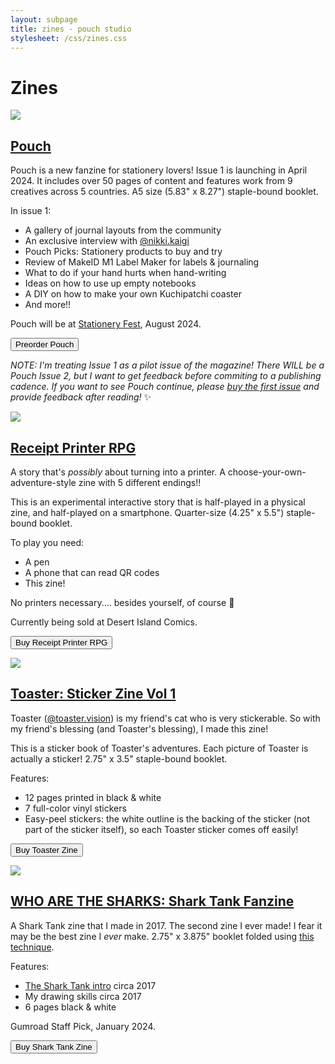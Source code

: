 ```yaml
---
layout: subpage
title: zines - pouch studio
stylesheet: /css/zines.css
---
```


# Zines

<div class="display-table">

  <div class="display-cover">
    <a href="https://pouchcafe.gumroad.com/l/pouch-01?layout=profile" target="_blank"><img src="/images/zines/cover.png" id="display-pouch-cover" class="shadowed"/></a>
  </div>
  <div class="display-desc">
    <h2><a href="https://pouchcafe.gumroad.com/l/pouch-01?layout=profile" target="_blank">Pouch</a></h2>
    <p>Pouch is a new fanzine for stationery lovers! Issue 1 is launching in April 2024. It includes over 50 pages of content and features work from 9 creatives across 5 countries. A5 size (5.83" x 8.27") staple-bound booklet.</p>
    <p>In issue 1:</p>
    <ul>
      <li>A gallery of journal layouts from the community
      <li>An exclusive interview with <a href="https://www.instagram.com/nikki.kaigi/">@nikki.kaigi</a>
      <li>Pouch Picks: Stationery products to buy and try
      <li>Review of MakeID M1 Label Maker for labels & journaling
      <li>What to do if your hand hurts when hand-writing
      <li>Ideas on how to use up empty notebooks
      <li>A DIY on how to make your own Kuchipatchi coaster
      <li>And more!!
    </ul>
    <p>Pouch will be at <a href="https://stationeryfestival.com/" target="_blank">Stationery Fest</a>, August 2024.</p>
    <p>
      <a href="https://pouchcafe.gumroad.com/l/pouch-01?layout=profile"><button>Preorder Pouch</button></a>
    </p>
    <p><em>NOTE: I'm treating Issue 1 as a pilot issue of the magazine! There WILL be a Pouch Issue 2, but I want to get feedback before commiting to a publishing cadence. If you want to see Pouch continue, please <a href="https://pouchcafe.gumroad.com/l/pouch-01?layout=profile" target="_blank">buy the first issue</a> and provide feedback after reading!</em> ✨</p>
</p>
  </div>

  <div class="display-cover">
    <a href="https://pouchcafe.gumroad.com/l/rprpg?layout=profile" target="_blank"><img src="/images/zines/rprpg-cover.png" id="display-rprpg-cover"/></a>
  </div>
  <div class="display-desc">
    <h2><a href="https://pouchcafe.gumroad.com/l/rprpg?layout=profile">Receipt Printer RPG</a></h2>
    <p>
      A story that's <em>possibly</em> about turning into a printer. A choose-your-own-adventure-style zine with 5 different endings!!
    </p>
    <p>
      This is an experimental interactive story that is half-played in a physical zine, and half-played on a smartphone. Quarter-size (4.25" x 5.5") staple-bound booklet.
    </p>
    <p>To play you need:</p>
    <ul>
      <li>A pen
      <li>A phone that can read QR codes
      <li>This zine!
    </ul>
    <p>No printers necessary.... besides yourself, of course 🤫</p>
    <p>Currently being sold at Desert Island Comics.</p>
    <p>
      <a href="https://pouchcafe.gumroad.com/l/rprpg?layout=profile"><button>Buy Receipt Printer RPG</button></a>
    </p>
  </div>

  <div class="display-cover">
    <a href="https://pouchcafe.gumroad.com/l/toaster-sticker-zine?layout=profile">
      <img src="/images/zines/toaster-cover.png" id="display-toaster-cover"/>
    </a>
  </div>
  <div class="display-desc">
    <h2><a href="https://pouchcafe.gumroad.com/l/toaster-sticker-zine?layout=profile">Toaster: Sticker Zine Vol 1</a></h2>
    <p>Toaster (<a href="https://www.instagram.com/toaster.vision/" target="_blank">@toaster.vision</a>) is my friend's cat who is very stickerable. So with my friend's blessing (and Toaster's blessing), I made this zine!</p>
    <p>This is a sticker book of Toaster's adventures. Each picture of Toaster is actually a sticker! 2.75" x 3.5" staple-bound booklet.</p>
    <p>Features:</p>
    <ul>
      <li>12 pages printed in black & white
      <li>7 full-color vinyl stickers 
      <li>Easy-peel stickers: the white outline is the backing of the sticker (not part of the sticker itself), so each Toaster sticker comes off easily!
    </ul>
    <p>
      <a href="https://pouchcafe.gumroad.com/l/toaster-sticker-zine?layout=profile"><button>Buy Toaster Zine</button></a>
    </p>
  </div>

  <div class="display-cover">
    <a href="https://pouchcafe.gumroad.com/l/sharktankzine?layout=profile"><img src="/images/zines/sharktankcover.png" id="display-sharktank-cover"/></a>
  </div>
  <div class="display-desc">
    <h2><a href="https://pouchcafe.gumroad.com/l/sharktankzine?layout=profile">WHO ARE THE SHARKS: Shark Tank Fanzine</a></h2>
    <p>A Shark Tank zine that I made in 2017. The second zine I ever made! I fear it may be the best zine I <em>ever</em> make. 2.75" x 3.875" booklet folded using <a href="https://en.wikibooks.org/wiki/Zine_Making/Putting_pages_together#An_8-sided_zine_from_1_sheet_with_1_cut" target="_blank">this technique</a>.</p>
    <p>Features:</p>
    <ul>
      <li><a href="https://www.youtube.com/watch?v=bftncsOgSR8" target="_blank">The Shark Tank intro</a> circa 2017
      <li>My drawing skills circa 2017
      <li>6 pages black & white
    </ul>
    <p>Gumroad Staff Pick, January 2024.</p>
    <p>
      <a href="https://pouchcafe.gumroad.com/l/sharktankzine?layout=profile"><button>Buy Shark Tank Zine</button></a>
    </p>
  </div>

</div>
